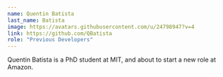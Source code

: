 ```yaml
---
name: Quentin Batista
last_name: Batista
image: https://avatars.githubusercontent.com/u/24798947?v=4
link: https://github.com/QBatista
role: "Previous Developers"
---
```

Quentin Batista is a PhD student at MIT, and about to start a new role at Amazon.